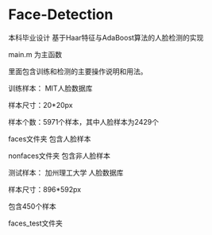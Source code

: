 # Face-Detection
本科毕业设计 基于Haar特征与AdaBoost算法的人脸检测的实现

main.m 为主函数

里面包含训练和检测的主要操作说明和用法。

训练样本：
MIT人脸数据库

样本尺寸：20*20px

样本个数：5971个样本，其中人脸样本为2429个

faces文件夹 包含人脸样本

nonfaces文件夹 包含非人脸样本


测试样本：
加州理工大学 人脸数据库

样本尺寸：896*592px

包含450个样本

faces_test文件夹

